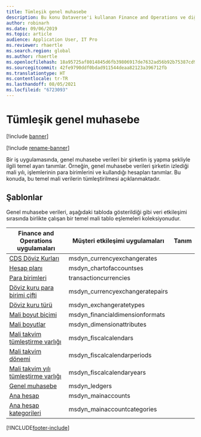 ```yaml
---
title: Tümleşik genel muhasebe
description: Bu konu Dataverse'i kullanan Finance and Operations ve diğer Dynamics 365 uygulamaları arasında genel muhasebe verileri tümleştirmesini açıklar.
author: robinarh
ms.date: 09/06/2019
ms.topic: article
audience: Application User, IT Pro
ms.reviewer: rhaertle
ms.search.region: global
ms.author: rhaertle
ms.openlocfilehash: 18a95725af8014845d6fb39806917de7632ad56b92b75387cd916de927127b38
ms.sourcegitcommit: 42fe9790ddf0bdad911544deaa82123a396712fb
ms.translationtype: HT
ms.contentlocale: tr-TR
ms.lasthandoff: 08/05/2021
ms.locfileid: "6723093"
---
```

# <a name="integrated-ledger"></a>Tümleşik genel muhasebe

[!include [banner](../../includes/banner.md)]

[!include [rename-banner](~/includes/cc-data-platform-banner.md)]

Bir iş uygulamasında, genel muhasebe verileri bir şirketin iş yapma şekliyle ilgili temel ayarı tanımlar. Örneğin, genel muhasebe verileri şirketin izlediği mali yılı, işlemlerinin para birimlerini ve kullandığı hesapları tanımlar. Bu konuda, bu temel mali verilerin tümleştirilmesi açıklanmaktadır.

## <a name="templates"></a>Şablonlar

Genel muhasebe verileri, aşağıdaki tabloda gösterildiği gibi veri etkileşimi sırasında birlikte çalışan bir temel mali tablo eşlemeleri koleksiyonudur.

Finance and Operations uygulamaları | Müşteri etkileşimi uygulamaları     | Tanım
---------------------------------|----------------------------------|------------
[CDS Döviz Kurları](mapping-reference.md#123) | msdyn_currencyexchangerates |
[Hesap planı](mapping-reference.md#121) | msdyn_chartofaccountses |
[Para birimleri](mapping-reference.md#218) | transactioncurrencies |
[Döviz kuru para birimi çifti](mapping-reference.md#122) | msdyn_currencyexchangeratepairs |
[Döviz kuru türü](mapping-reference.md#129) | msdyn_exchangeratetypes |
[Mali boyut biçimi](mapping-reference.md#130) | msdyn_financialdimensionformats |
[Mali boyutlar](mapping-reference.md#128) | msdyn_dimensionattributes |
[Mali takvim tümleştirme varlığı](mapping-reference.md#132) | msdyn_fiscalcalendars |
[Mali takvim dönemi](mapping-reference.md#131) | msdyn_fiscalcalendarperiods |
[Mali takvim yılı tümleştirme varlığı](mapping-reference.md#133) | msdyn_fiscalcalendaryears |
[Genel muhasebe](mapping-reference.md#148) | msdyn_ledgers |
[Ana hesap](mapping-reference.md#152) | msdyn_mainaccounts |
[Ana hesap kategorileri](mapping-reference.md#151) | msdyn_mainaccountcategories |

[!INCLUDE[footer-include](../../../../includes/footer-banner.md)]
